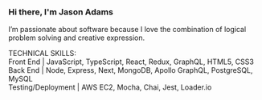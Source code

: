 ### Hi there, I'm Jason Adams

I’m passionate about software because I love the combination of logical problem solving and creative expression.
  
<div>TECHNICAL SKILLS:</div>
<div>Front End | JavaScript, TypeScript, React, Redux, GraphQL, HTML5, CSS3</div>
<div>Back End | Node, Express, Next, MongoDB, Apollo GraphQL, PostgreSQL, MySQL</div>
<div>Testing/Deployment | AWS EC2, Mocha, Chai, Jest, Loader.io</div>
<!--
**jasonadams1326/jasonadams1326** is a ✨ _special_ ✨ repository because its `README.md` (this file) appears on your GitHub profile.

Here are some ideas to get you started:

- 🔭 I’m currently working on ...
- 🌱 I’m currently learning ...
- 👯 I’m looking to collaborate on ...
- 🤔 I’m looking for help with ...
- 💬 Ask me about ...
- 📫 How to reach me: ...
- 😄 Pronouns: ...
- ⚡ Fun fact: ...
-->
